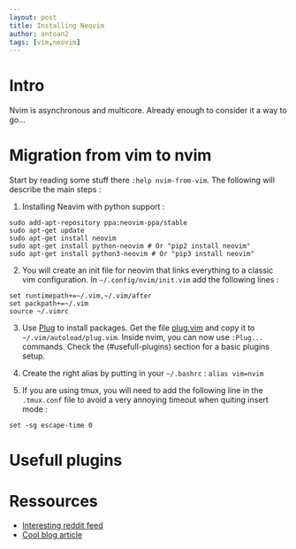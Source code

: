 ```yaml
---
layout: post
title: Installing Neovim
author: antoan2
tags: [vim,neovim]
---
```


# Intro
Nvim is asynchronous and multicore. Already enough to consider it a way to go...

# Migration from vim to nvim
Start by reading some stuff there `:help nvim-from-vim`. The following will describe the main steps :
1. Installing Neavim with python support :
```
sudo add-apt-repository ppa:neovim-ppa/stable
sudo apt-get update
sudo apt-get install neovim
sudo apt-get install python-neovim # Or "pip2 install neovim"
sudo apt-get install python3-neovim # Or "pip3 install neovim"
```
2. You will create an init file for neovim that links everything to a classic vim configuration. In `~/.config/nvim/init.vim` add the following lines :
```
set runtimepath+=~/.vim,~/.vim/after
set packpath+=~/.vim                
source ~/.vimrc                     
```
3. Use [Plug](https://github.com/junegunn/vim-plug) to install packages. Get the file [plug.vim](https://raw.githubusercontent.com/junegunn/vim-plug/master/plug.vim) and copy it to `~/.vim/autoload/plug.vim`. Inside nvim, you can now use `:Plug...` commands. Check the (#usefull-plugins) section for a basic plugins setup.

4. Create the right alias by putting in your `~/.bashrc` : `alias vim=nvim`

5. If you are using tmux, you will need to add the following line in the `.tmux.conf` file to avoid a very annoying timeout when quiting insert mode :
```
set -sg escape-time 0
```

# Usefull plugins
# Ressources
- [Interesting reddit feed](https://www.reddit.com/r/neovim/comments/5i73gf/how_to_switch_to_neovim/)
- [Cool blog article](https://jacky.wtf/weblog/moving-to-neovim/)
